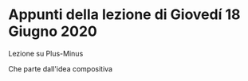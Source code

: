 # Appunti della lezione di Giovedí 18 Giugno 2020

Lezione su Plus-Minus

Che parte dall'idea compositiva 
